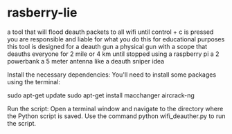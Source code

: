# rasberry-lie
a tool that will flood deauth packets to all wifi until control + c is pressed
you are responsible and liable for what you do this for educational purposes
this tool is designed for a deauth gun a physical gun with a scope that deauths everyone for 2 mile or 4 km until stopped  using a raspberry pi a 2 powerbank a 5 meter antenna like a deauth sniper idea






Install the necessary dependencies: You'll need to install some packages using the terminal:

sudo apt-get update
sudo apt-get install macchanger aircrack-ng


Run the script: Open a terminal window and navigate to the directory where the Python script is saved. Use the command python wifi_deauther.py to run the script.
